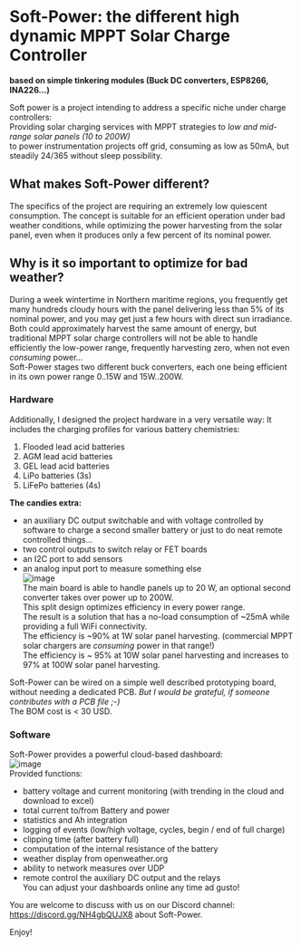 # Soft-Power: the different high dynamic MPPT Solar Charge Controller 
__based on simple tinkering modules (Buck DC converters, ESP8266, INA226...)__

Soft power is a project intending to address a specific niche under charge controllers:  
Providing solar charging services with MPPT strategies to _low and mid-range solar panels (10 to 200W)_  
to power instrumentation projects off grid, consuming as low as 50mA, but steadily 24/365 without sleep possibility.

## What makes Soft-Power different?
The specifics of the project are requiring an extremely low quiescent consumption. The concept is suitable for an efficient operation under bad weather conditions, while optimizing the power harvesting from the solar panel, even when it produces only a few percent of its nominal power.

## Why is it so important to optimize for bad weather?
During a week wintertime in Northern maritime regions, you frequently get many hundreds cloudy hours with the panel delivering less than 5% of its nominal power, and you may get just a few hours with direct sun irradiance. Both could approximately harvest the same amount of energy, but traditional MPPT solar charge controllers will not be able to handle efficiently the low-power range, frequently harvesting zero, when not even *consuming* power...  
Soft-Power stages two different buck converters, each one being efficient in its own power range 0..15W and 15W..200W.

### Hardware
Additionally, I designed the project hardware in a very versatile way:
It includes the charging profiles for various battery chemistries:

1. Flooded lead acid batteries
2. AGM lead acid batteries
3. GEL lead acid batteries
4. LiPo batteries (3s)
5. LiFePo batteries (4s)

**The candies extra:**   
- an auxiliary DC output switchable and with voltage controlled by software to charge a second smaller battery or just to do neat remote controlled things...
- two control outputs to switch relay or FET boards 
- an I2C port to add sensors
- an analog input port to measure something else  
![image](https://user-images.githubusercontent.com/14197155/105948031-88a13c00-606a-11eb-92d5-1ef73b2c2c20.png)  
The main board is able to handle panels up to 20 W, an optional second converter takes over power up to 200W.  
This split design optimizes efficiency in every power range.  
The result is a solution that has a no-load consumption of ~25mA while providing a full WiFi connectivity.  
The efficiency is ~90% at 1W solar panel harvesting. (commercial MPPT solar chargers are _consuming_ power in that range!)  
The efficiency is ~ 95% at 10W solar panel harvesting and increases to 97% at 100W solar panel harvesting.

Soft-Power can be wired on a simple well described prototyping board, without needing a dedicated PCB. *But I would be grateful, if someone contributes with a PCB file ;-)*  
The BOM cost is < 30 USD.

### Software
Soft-Power provides a powerful cloud-based dashboard:    
![image](https://user-images.githubusercontent.com/14197155/100760181-c595dd00-33f1-11eb-87bc-8ccab89986ff.png)  
Provided functions:
- battery voltage and current monitoring (with trending in the cloud and download to excel)
- total current to/from Battery and power
- statistics and Ah integration
- logging of events (low/high voltage, cycles, begin / end of full charge)
- clipping time (after battery full)
- computation of the internal resistance of the battery
- weather display from openweather.org
- ability to network measures over UDP 
- remote control the auxiliary DC output and the relays  
You can adjust your dashboards online any time ad gusto!


You are welcome to discuss with us on our Discord channel: https://discord.gg/NH4gbQUJX8 about Soft-Power.


Enjoy!

